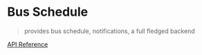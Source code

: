 # Bus Schedule 

> provides bus schedule, notifications, a full fledged backend

[API Reference](./fiber_api/README.md)
